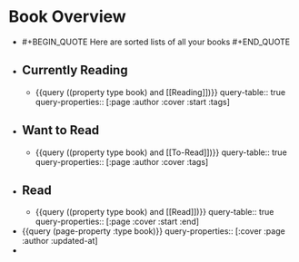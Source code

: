 # Book Overview
- #+BEGIN_QUOTE
  Here are sorted lists of all your books
  #+END_QUOTE
- ## Currently Reading
	- {{query ((property type book) and [[Reading]])}}
	  query-table:: true
	  query-properties:: [:page :author :cover :start :tags]
- ## Want to Read
	- {{query ((property type book) and [[To-Read]])}}
	  query-table:: true
	  query-properties:: [:page :author :cover :tags]
- ## Read
	- {{query ((property type book) and [[Read]])}}
	  query-table:: true
	  query-properties:: [:page :cover :start :end]
- {{query (page-property :type book)}}
  query-properties:: [:cover :page :author :updated-at]
-
